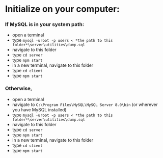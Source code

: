 # Initialize on your computer:

### If MySQL is in your system path:
* open a terminal
* type `mysql -uroot -p users < *the path to this folder*\server\utilities\dump.sql`
* navigate to this folder
* type `cd server`
* type `npm start`
* in a new terminal, navigate to this folder
* type `cd client`
* type `npm start`

### Otherwise,
* open a terminal
* navigate to `C:\Program Files\MySQL\MySQL Server 8.0\bin` (or wherever you have MySQL installed)
* type `mysql -uroot -p users < *the path to this folder*\server\utilities\dump.sql`
* navigate to this folder
* type `cd server`
* type `npm start`
* in a new terminal, navigate to this folder
* type `cd client`
* type `npm start`